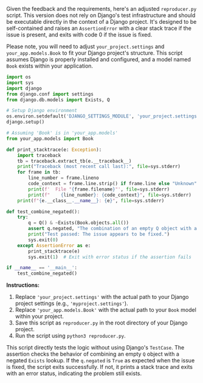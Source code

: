 Given the feedback and the requirements, here's an adjusted `reproducer.py` script. This version does not rely on Django's test infrastructure and should be executable directly in the context of a Django project. It's designed to be self-contained and raises an `AssertionError` with a clear stack trace if the issue is present, and exits with code 0 if the issue is fixed.

Please note, you will need to adjust `your_project.settings` and `your_app.models.Book` to fit your Django project's structure. This script assumes Django is properly installed and configured, and a model named `Book` exists within your application.

```python
import os
import sys
import django
from django.conf import settings
from django.db.models import Exists, Q

# Setup Django environment
os.environ.setdefault('DJANGO_SETTINGS_MODULE', 'your_project.settings')
django.setup()

# Assuming 'Book' is in 'your_app.models'
from your_app.models import Book  

def print_stacktrace(e: Exception):
    import traceback
    tb = traceback.extract_tb(e.__traceback__)
    print("Traceback (most recent call last):", file=sys.stderr)
    for frame in tb:
        line_number = frame.lineno
        code_context = frame.line.strip() if frame.line else "Unknown"
        print(f'  File "{frame.filename}"', file=sys.stderr)
        print(f"    {line_number}: {code_context}", file=sys.stderr)
    print(f"{e.__class__.__name__}: {e}", file=sys.stderr)

def test_combine_negated():
    try:
        q = Q() & ~Exists(Book.objects.all())
        assert q.negated, "The combination of an empty Q object with a negated Exists lookup should be negated."
        print("Test passed: The issue appears to be fixed.")
        sys.exit(0)
    except AssertionError as e:
        print_stacktrace(e)
        sys.exit(1)  # Exit with error status if the assertion fails

if __name__ == '__main__':
    test_combine_negated()
```

**Instructions:**

1. Replace `'your_project.settings'` with the actual path to your Django project settings (e.g., `'myproject.settings'`).
2. Replace `'your_app.models.Book'` with the actual path to your `Book` model within your project.
3. Save this script as `reproducer.py` in the root directory of your Django project.
4. Run the script using `python3 reproducer.py`.

This script directly tests the logic without using Django's `TestCase`. The assertion checks the behavior of combining an empty `Q` object with a negated `Exists` lookup. If the `q.negated` is `True` as expected when the issue is fixed, the script exits successfully. If not, it prints a stack trace and exits with an error status, indicating the problem still exists.